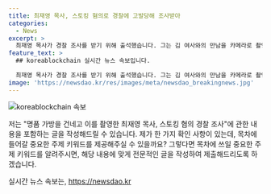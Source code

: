 ```yaml
---
title: 최재영 목사, 스토킹 혐의로 경찰에 고발당해 조사받아
categories:
  - News
excerpt: >
  최재영 목사가 경찰 조사를 받기 위해 출석했습니다. 그는 김 여사와의 만남을 카메라로 촬영하고 유포한 혐의를 부인하며, 선물은 친절한 안내를 위한 것이라 주장했습니다. 또한, 스토킹 주장에 대해 시점과 신고를 강조하며 부인했습니다. 최 목사는 이에 대한 고발을 받은 상태이며, 관련된 상황에 대해 경찰 조사를 진행 중입니다.
feature_text: >
  ## koreablockchain 실시간 뉴스 속보입니다.

  최재영 목사가 경찰 조사를 받기 위해 출석했습니다. 그는 김 여사와의 만남을 카메라로 촬영하고 유포한 혐의를 부인하며, 선물은 친절한 안내를 위한 것이라 주장했습니다. 또한, 스토킹 주장에 대해 시점과 신고를 강조하며 부인했습니다. 최 목사는 이에 대한 고발을 받은 상태이며, 관련된 상황에 대해 경찰 조사를 진행 중입니다.
image: 'https://newsdao.kr/res/images/meta/newsdao_breakingnews.jpg'
---
```


<p><img src="https://newsdao.kr/res/images/meta/newsdao_breakingnews.jpg" alt="koreablockchain 속보" /></p>

<p>저는 "명품 가방을 건네고 이를 촬영한 최재영 목사, 스토킹 혐의 경찰 조사"에 관한 내용을 포함하는 글을 작성해드릴 수 있습니다. 제가 한 가지 확인 사항이 있는데, 목차에 들어갈 중요한 주제 키워드를 제공해주실 수 있을까요? 그렇다면 목차에 쓰일 중요한 주제 키워드를 알려주시면, 해당 내용에 맞게 전문적인 글을 작성하여 제출해드리도록 하겠습니다.</p>
실시간 뉴스 속보는, <a href="https://newsdao.kr" rel="dofollow">https://newsdao.kr</a>


